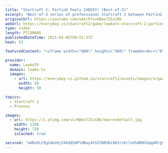 ```yaml
---
title: "StarCraft 2: PartinG Feels CHEESY! (Best-of-3)"
excerpt: "Best-of-3 series of professional StarCraft 2 between PartinG and Ragnarok. In this particular series PartinG is feeling cheesy as he opens up as aggressively as possible versus his Zerg opponent.  Support my work on Patreon: http://www.patreon.com/lowkotv Become a YouTube member: https://lowko.tv/join"
originalUrl: https://youtube.com/watch?v=KBeo72SzCBk
webUrl: https://everyday.cc/starcraft2/game/lowkotv-starcraft-2-parting-feels-cheesy-best-of-3/
type: video
length: PT13M40S
publishedDateTime: 2021-04-05T09:51:37Z
heat: 53

featuredContent: "<iframe width=\"800\" height=\"500\" frameborder=\"0\" src=\"https://www.youtube.com/embed/KBeo72SzCBk\" allow=\"accelerometer; autoplay; encrypted-media; gyroscope; picture-in-picture\" allowfullscreen></iframe>"

provider:
  name: LowkoTV
  domain: lowko.tv
  images:
    - url: https://everyday-cc.github.io/starcraft2/assets/images/organizations/lowko.tv-50x50.jpg
      width: 50
      height: 50

topics:
  - StarCraft 2
  - Protoss

images:
  - url: https://i.ytimg.com/vi/KBeo72SzCBk/maxresdefault.jpg
    width: 1280
    height: 720
    isCached: true

secured: "omRuhLC9g14eVmjCkKdQ1HPlHNuy4tGZtBNSRzXKSrsKrluVhARHCUqq4RrgV0NAKKoxZ/LhURuc+w5yaO0+B6+gLlflP4mm79jEvh5Xgeie5FrYutjKRXPlNY4cvzkf6wwwQZgaAslpTqS9iGyT+Y+t6pmbP1qt72rBFcAhv0W8OkVjohpI1dCdk/PbfejhgG4phmj9cXRXqkcIAdJ5K39FwAYB6qKGQ/+DAkN/QNJvuv7dH/6ywORZNgCL5aHYf9xE/CLOnp7iO/0dK8KayAOjHhirH/n55i+kyZ/Q16qcHkbnS9IfIxJ1DebMfoWg0q7wda/uoKe7PeXAikT6SVj0AenH9zQOshqIxTnVpdqZHQaSHYSIUposs6RBTAGM1xB+d+gP8wW6xKyw69VY0bnK4ZMPMqtdHg6nK7SpacE=;6LBg7FwJeQZmAkIwqH4kBw=="
---
```


